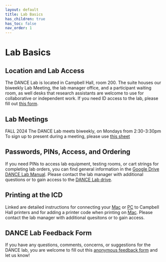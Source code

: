 ```yaml
---
layout: default
title: Lab Basics
has_children: true
has_toc: false
nav_order: 1
---
```


# Lab Basics

## Location and Lab Access

The DANCE Lab is located in Campbell Hall, room 200. The suite houses our biweekly Lab Meeting, the lab manager office, and a participant waiting room, as well desks that research assistants are welcome to use for collaborative or independent work. If you need ID access to the lab, please fill out [this form](https://z.umn.edu/ICDaccess).

## Lab Meetings

FALL 2024
The DANCE Lab meets biweekly, on Mondays from 2:30-3:30pm
To sign up to present during a meeting, please use [this sheet](https://docs.google.com/spreadsheets/d/1ozd-Df6E4ejdnYS-0YC10syxcy-idxlaq-JjJy3ntBQ/edit?usp=sharing)

## Passwords, PINs, Access, and Ordering 

If you need PINs to access lab equipment, testing rooms, or cart strings for completing lab orders, you can find general information in the [Google Drive DANCE Lab Manual](https://docs.google.com/document/d/1xI9PL6pvZ1jMR5U3Ry8z02KZRqNvFsKIBbI4vnMuDKY/edit#heading=h.74tq45l90tk1). Please contact the lab manager with additional questions or to gain access to the [DANCE Lab drive](https://drive.google.com/drive/folders/1GdMxW_YvxGf18Qf4rXo6k8aK1Lr-jOtm).

## Printing at the ICD

Linked are detailed instructions for connecting your [Mac](https://docs.google.com/document/d/1dsdfyPK1YA4KCkBRHHrxRPKAqvNUyCYYhEb6cGLyQyw/edit) or [PC](https://docs.google.com/document/d/1o_kF9wonOXbuBM3NgAOoSXA1NDhr7oWex7hkOkBLvec/edit) to Campbell Hall printers and for adding a printer code when printing on [Mac](https://docs.google.com/document/d/1BME_a0boWhwggmH_CPgh6xfGZ4PtjXj7J7XcVfRTgyo/edit?usp=sharing).  Please contact the lab manager with additional quesitons or to gain access. 

## DANCE Lab Feedback Form

If you have any questions, comments, concerns, or suggestions for the DANCE lab, you are welcome to fill out this [anonymous feedback form](https://docs.google.com/forms/d/e/1FAIpQLSf4uDWksjS540F6rQngR28nDE8W1XyHDZy3syiW--w8IOA4wQ/viewform?usp=sf_link) and let us know!
